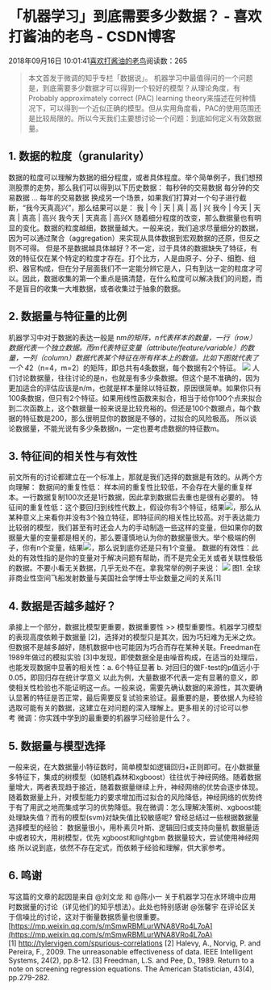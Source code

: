 
# 「机器学习」到底需要多少数据？ - 喜欢打酱油的老鸟 - CSDN博客


2018年09月16日 10:01:41[喜欢打酱油的老鸟](https://me.csdn.net/weixin_42137700)阅读数：265


> 本文首发于微调的知乎专栏「数据说」。
机器学习中最值得问的一个问题是，到底需要多少数据才可以得到一个较好的模型？从理论角度，有Probably approximately correct (PAC) learning theory来描述在何种情况下，可以得到一个近似正确的模型。但从实用角度看，PAC的使用范围还是比较局限的。所以今天我们主要想讨论一个问题：到底如何定义有效数据量。
## 1. 数据的粒度（granularity）
数据的粒度可以理解为数据的细分程度，或者具体程度。举个简单例子，我们想预测股票的走势，那么我们可以得到以下历史数据：
每秒钟的交易数据
每分钟的交易数据
...
每年的交易数据
换成另一个场景，如果我们打算对一个句子进行截断，“我今天真高兴”，那么结果可以是：
我 | 今 | 天 | 真 | 高 | 兴
我今 | 今天 | 天真 | 真高 | 高兴
我今天 | 天真高 | 高兴X
随着细分程度的改变，那么数据量也有明显的变化。数据的粒度越细，数据量越大。一般来说，我们追求尽量细分的数据，因为可以通过聚合（aggregation）来实现从具体数据到宏观数据的还原，但反之则不可得。
但是不是数据越具体越好？不一定，过于具体的数据缺失了特征，有效的特征仅在某个特定的粒度才存在。打个比方，人是由原子、分子、细胞、组织、器官构成，但在分子层面我们不一定能分辨它是人，只有到达一定的粒度才可以。因此，数据收集的第一个重点是搞清楚，在什么粒度可以解决我们的问题，而不是盲目的收集一大堆数据，或者收集过于抽象的数据。
## 2. 数据量与特征量的比例
机器学习中对于数据的表达一般是 n*m的矩阵，n代表样本的数量，一行（row）数据代表一个独立数据。而m代表特征变量（attribute/feature/variable）的数量，一列（column）数据代表某个特征在所有样本上的数值。比如下图就代表了一个 4*2（n=4，m=2）的矩阵，即总共有4条数据，每个数据有2个特征。
![](https://img-blog.csdn.net/20180916100049294?watermark/2/text/aHR0cHM6Ly9ibG9nLmNzZG4ubmV0L3dlaXhpbl80MjEzNzcwMA==/font/5a6L5L2T/fontsize/400/fill/I0JBQkFCMA==/dissolve/70)
人们讨论数据量，往往讨论的是n，也就是有多少条数据。但这个是不准确的，因为更加适合的评估应该是n/m，也就是样本量除以特征数，原因很简单。如果你只有100条数据，但只有2个特征。如果用线性函数来拟合，相当于给你100个点来拟合到二次函数上，这个数据量一般来说是比较充裕的。但还是100个数据点，每个数据的特征数是200，那么很明显你的数据是不够的，过拟合的风险极高。
所以谈论数据量，不能光说有多少条数据n，一定也要考虑数据的特征数m。
## 3. 特征间的相关性与有效性
前文所有的讨论都建立在一个标准上，那就是我们选择的数据是有效的。从两个方向理解：
数据间的重复性低：
样本间的重复性比较低，不会存在大量的重复样本。一行数据复制100次还是1行数据，因此拿到数据后去重也是很有必要的。
特征间的重复性低：这个要回归到线性代数上，假设你有3个特征，结果![](https://img-blog.csdn.net/20180916095813590?watermark/2/text/aHR0cHM6Ly9ibG9nLmNzZG4ubmV0L3dlaXhpbl80MjEzNzcwMA==/font/5a6L5L2T/fontsize/400/fill/I0JBQkFCMA==/dissolve/70)，那么从某种意义上来看你并没有3个独立特征，即特征间的相关性比较高。对于表达能力比较弱的模型，我们甚至有时还会人为的手动制造一些这样的变量，但如果你的数据量大量的变量都是相关的，那么要谨慎地认为你的数据量很大。举个极端的例子，你有n个变量，结果![](https://img-blog.csdn.net/20180916095813587?watermark/2/text/aHR0cHM6Ly9ibG9nLmNzZG4ubmV0L3dlaXhpbl80MjEzNzcwMA==/font/5a6L5L2T/fontsize/400/fill/I0JBQkFCMA==/dissolve/70)，那么说到底你还是只有1个变量。
数据的有效性：此处的有效性指的是你的变量对于解决问题有帮助，而不是完全无关或者关联性极低的数据。不要小看无关数据，几乎无处不在。拿我常举的例子来说：
![](https://img-blog.csdn.net/20180916100006730?watermark/2/text/aHR0cHM6Ly9ibG9nLmNzZG4ubmV0L3dlaXhpbl80MjEzNzcwMA==/font/5a6L5L2T/fontsize/400/fill/I0JBQkFCMA==/dissolve/70)
图1. 全球非商业性空间飞船发射数量与美国社会学博士毕业数量之间的关系[1]
## 4. 数据是否越多越好？
承接上一个部分，数据比模型更重要，数据重要性 >> 模型重要性。机器学习模型的表现高度依赖于数据量 [2]，选择对的模型只是其次，因为巧妇难为无米之炊。
但数据不是越多越好，随机数据中也可能因为巧合而存在某种关联。Freedman在1989年做过的模拟实验 [3]中发现，即使数据全是由噪音构成，在适当的处理后，也能发现数据中显著的相关性：a. 6个特征显著 b. 对回归的做F-test的p值远小于0.05，即回归存在统计学意义
以此为例，大量数据不代表一定有显著的意义，即使相关性检验也不能证明这一点。一般来说，需要先确认数据的来源性，其次要确认显著的特征是否正常，最后需要反复试验来验证。最重要的是，要依据人为经验选取可能有关的数据，这建立在对问题的深入理解上。更多相关的讨论可以参考 微调：你实践中学到的最重要的机器学习经验是什么？。
## 5. 数据量与模型选择
一般来说，在大数据量小特征数时，简单模型如逻辑回归+正则即可。在小数据量多特征下，集成的树模型（如随机森林和xgboost）往往优于神经网络。随着数据量增大，两者表现趋于接近，随着数据量继续上升，神经网络的优势会逐步体现。随着数据量上升，对模型能力的要求增加而过拟合的风险降低，神经网络的优势终于有了用武之地而集成学习的优势降低。我在微调：怎么理解决策树、xgboost能处理缺失值？而有的模型(svm)对缺失值比较敏感呢? 曾经总结过一些根据数据量选择模型的经验：
数据量很小，用朴素贝叶斯、逻辑回归或支持向量机
数据量适中或者较大，用树模型，优先 xgboost和lightgbm
数据量较大，尝试使用神经网络
所以说到底，依然不存在定式，而依赖于经验和理解，供大家参考。
## 6. 鸣谢
写这篇的文章的起因是来自
@刘文龙 和 @陈小一
关于机器学习在水环境中应用时数据量的讨论（详见他们的知乎想法）。此处也特别感谢 @张馨宇
在评论区关于信噪比的讨论，这对于衡量数据质量也很重要。
[https://mp.weixin.qq.com/s/mSmwRBMLurWNA8VRo4L7oA](https://mp.weixin.qq.com/s/mSmwRBMLurWNA8VRo4L7oA)
[1] http://tylervigen.com/spurious-correlations
[2] Halevy, A., Norvig, P. and Pereira, F., 2009. The unreasonable effectiveness of data. IEEE Intelligent Systems, 24(2), pp.8-12.
[3] Freedman, L.S. and Pee, D., 1989. Return to a note on screening regression equations. The American Statistician, 43(4), pp.279-282.

